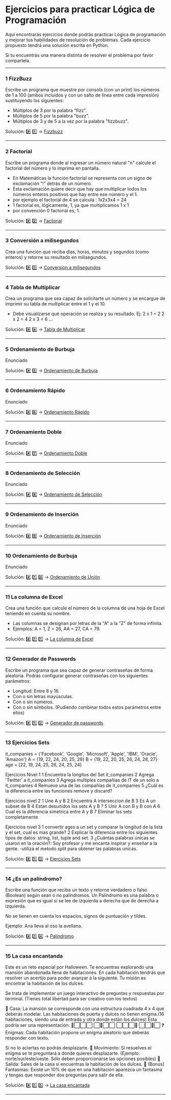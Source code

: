 # Ejercicios para practicar Lógica de Programación

Aqui encontrarás ejercicios donde podrás practicar Lógica de programación y mejorar tus habilidades de resolución de problemas.
Cada ejercicio propuesto tendrá una solución escrita en Python. 

Si tu encuentrás una manera distinta de resolver el problema por favor compartela.

---

### 1 FizzBuzz

  Escribe un programa que muestre por consola (con un print) los números de 1 a 100 
  (ambos incluidos y con un salto de línea entre cada impresión) sustituyendo los siguientes:
  - Múltiplos de 3 por la palabra "fizz".
  - Múltiplos de 5 por la palabra "buzz".
  - Múltiplos de 3 y de 5 a la vez por la palabra "fizzbuzz".
  
  Solución: :hash: :one:  -> [Fizzbuzz](./1-fizzbuzz.py)

---

### 2 Factorial

  Escribe un programa donde al ingresar un número natural "n" calcule el factorial del número y lo imprima en pantalla.
  - En Matemáticas la función factorial se representa con un signo de exclamación “!” detrás de un número. 
  - Esta exclamación quiere decir que hay que multiplicar todos los números enteros positivos que hay entre ese número y el 1.
  - por ejemplo el factorial de 4 se calcula : 1x2x3x4 = 24
  - 1 factorial es, lógicamente, 1, ya que multiplicamos 1 x 1
  - por convención 0 factorial es, 1.

  Solución: :hash: :two:  -> [Factorial](./2-factorial.py)

  ---

### 3 Conversión a milisegundos

  Crea una función que reciba días, horas, minutos y segundos (como enteros) y retorne su resultado en milisegundos.

  Solución: :hash: :three:  -> [Conversion a milisegundos](./3-conversion_milisegundos.py)

  ---

### 4 Tabla de Multiplicar  
  
   Crea un programa que sea capaz de solicitarte un número y se
   encargue de imprimir su tabla de multiplicar entre el 1 y el 10.
   - Debe visualizarse qué operación se realiza y su resultado.
     Ej: 2 x 1 = 2
         2 x 2 = 4
         2 x 3 = 6
         ... 

  Solución: :hash: :four:  -> [Tabla de Multiplicar](./4-tabla_multiplicar.py)

  ---

### 5 Ordenamiento de Burbuja

  Enunciado

  Solución: :hash: :five:  -> [Ordenamiento de Burbuja](./5-ordenamiento_burbuja.py)
  
  ---

### 6 Ordenamiento Rápido

  Enunciado

  Solución: :hash: :six:  -> [Ordenamiento Rápido](./6-ordenamiento_rapido.py)
  
  ---

### 7 Ordenamiento Doble

  Enunciado

  Solución: :hash: :seven:  -> [Ordenamiento Doble](./7-ordenamiento_doble.py)
  
  ---

### 8 Ordenamiento de Selección

  Enunciado

  Solución: :hash: :eight:  -> [Ordenamiento de Selección](./8-ordenamiento_seleccion.py)
  
  ---

### 9 Ordenamiento de Inserción

  Enunciado

  Solución: :hash: :nine:  -> [Ordenamiento de Inserción](./9-ordenamiento_insercion.py)
  
  ---    

### 10 Ordenamiento de Burbuja

  Enunciado

  Solución: :hash: :one: :zero:  -> [Ordenamiento de Unión](./10-ordenamiento_union.py)
  
  ---  

### 11 La columna de Excel

  Crea una función que calcule el número de la columna de una hoja de Excel
  teniendo en cuenta su nombre.
  - Las columnas se designan por letras de la "A" a la "Z" de forma infinita.
  - Ejemplos: A = 1, Z = 26, AA = 27, CA = 79.

  Solución: :hash: :one: :one:  -> [La columna de Excel](./11-columna_excel.py)

  ---

### 12 Generador de Passwords

  Escribe un programa que sea capaz de generar contraseñas de forma aleatoria.
  Podrás configurar generar contraseñas con los siguientes parámetros:
  - Longitud: Entre 8 y 16.
  - Con o sin letras mayúsculas.
  - Con o sin números.
  - Con o sin símbolos.
  (Pudiendo combinar todos estos parámetros entre ellos)

  Solución: :hash: :one: :two:  -> [Generador de passwords](./12-generador_passwords.py)

  ---

### 13 Ejercicios Sets

it_companies = {'Facebook', 'Google', 'Microsoft', 'Apple', 'IBM', 'Oracle', 'Amazon'}
A = {19, 22, 24, 20, 25, 26}
B = {19, 22, 20, 25, 26, 24, 28, 27}
age = [22, 19, 24, 25, 26, 24, 25, 24]

Ejercicios Nivel 1
1 Encuentra la longitus del Set it_companies
2 Agrega 'Twitter' a it_companies
3 Agrega multiples compañias de IT de un solo a it_companies
4 Remueve una de las compañias de it_companies
5 ¿Cuál es la diferencia entre las funciones remove y discard?

Ejercicios nivel 2
1 Une A y B
2 Encuentra A interseccion de B
3 Es A un subset de B
4 Estan desunidos los sets A y B ?
5 Unir A con B y B con A
6 Cual es la diferencia simetrica entre A y B
7 Eliminar los sets completamente

Ejercicios nivel 3
1 convertir ages a un set y comparar la longitud de la lista y el set, cual es mas grande?
2 Explicar la diferencia entre los siguientes tipos de datos: string, list, tuple and set.
3 ¿Cuántas palabras únicas se usaron en la oración?: Soy profesor y me encanta inspirar y enseñar a la gente. 
-utiliza el metodo split para obtener las palabras unicas.

  Solución: :hash: :one: :three:  -> [Ejercicios Sets](./13-ejercicios_sets.py)

  ---

### 14 ¿Es un palíndromo?


Escribe una función que reciba un texto y retorne verdadero o falso (Boolean) según sean o no palíndromos.
Un Palíndromo es una palabra o expresión que es igual si se lee de izquierda a derecha que de derecha a izquierda.

No se tienen en cuenta los espacios, signos de puntuación y tildes.

  Ejemplo: Ana lleva al oso la avellana.
 

  Solución: :hash: :one: :four:  -> [Palíndromo](./14-palindromo.py)

  ---

  ### 15 La casa encantanda
  
Este es un reto especial por Halloween.
Te encuentras explorando una mansión abandonada llena de habitaciones.
En cada habitación tendrás que resolver un acertijo para poder avanzar a la siguiente.
Tu misión es encontrar la habitación de los dulces.
 
Se trata de implementar un juego interactivo de preguntas y respuestas por terminal.
(Tienes total libertad para ser creativo con los textos)
 
🏰 Casa: La mansión se corresponde con una estructura cuadrada 4 x 4 que deberás modelar. 
Las habitaciones de puerta y dulces no tienen enigma.(16 habitaciones, siendo una de entrada y otra donde están los dulces)
   Esta podría ser una representación:
    🚪⬜️⬜️⬜️
    ⬜️👻⬜️⬜️
    ⬜️⬜️⬜️👻
    ⬜️⬜️🍭⬜️
❓ Enigmas: Cada habitación propone un enigma aleatorio que deberás responder con texto.
  
  Si no lo aciertas no podrás desplazarte.
  🧭 Movimiento: Si resuelves el enigma se te preguntará a donde quieres desplazarte.
 (Ejemplo: norte/sur/este/oeste. Sólo deben proporcionarse las opciones posibles)
  🍭 Salida: Sales de la casa si encuentras la habitación de los dulces.
  👻 (Bonus) Fantasmas: Existe un 10% de que en una habitación aparezca un fantasma y
    tengas que responder dos preguntas para salir de ella.
  
  Solución: :hash: :one: :five:  -> [La casa encantada](./15-la_casa_encantada.py)

  --- 
